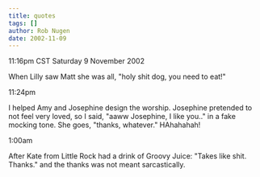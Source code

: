 ```yaml
---
title: quotes
tags: []
author: Rob Nugen
date: 2002-11-09
---
```


<p class=date>11:16pm CST Saturday 9 November 2002</p>

<p>When Lilly saw Matt she was all, "holy shit dog, you need to eat!"</p>

<p class=date>11:24pm</p>

<p>I helped Amy and Josephine design the worship.  Josephine pretended
to not feel very loved, so I said, "aaww Josephine, I like you.." in a
fake mocking tone.  She goes, "thanks, whatever."  HAhahahah!</p>

<p class=date>1:00am</p>

<p>After Kate from Little Rock had a drink of Groovy Juice: "Takes
like shit.  Thanks." and the thanks was not meant sarcastically.</p>

